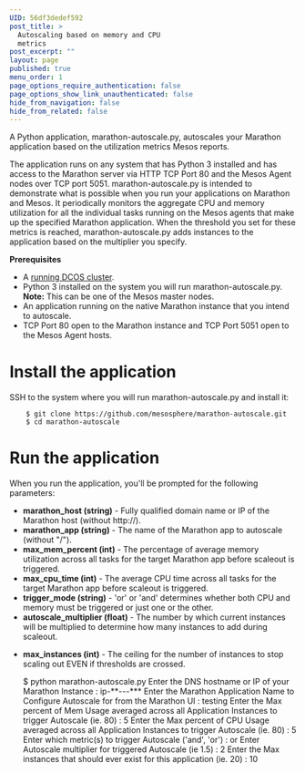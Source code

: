 ```yaml
---
UID: 56df3dedef592
post_title: >
  Autoscaling based on memory and CPU
  metrics
post_excerpt: ""
layout: page
published: true
menu_order: 1
page_options_require_authentication: false
page_options_show_link_unauthenticated: false
hide_from_navigation: false
hide_from_related: false
---
```

<p>A Python application, marathon-autoscale.py, autoscales your Marathon application based on the utilization metrics Mesos reports.</p>

<p>The application runs on any system that has Python 3 installed and has access to the Marathon server via HTTP TCP Port 80 and the Mesos Agent nodes over TCP port 5051. marathon-autoscale.py is intended to demonstrate what is possible when you run your applications on Marathon and Mesos. It periodically monitors the aggregate CPU and memory utilization for all the individual tasks running on the Mesos agents that make up the specified Marathon application. When the threshold you set for these metrics is reached, marathon-autoscale.py adds instances to the application based on the multiplier you specify.</p>

<p><strong>Prerequisites</strong></p>

<ul>
<li>A <a href="https://docs.mesosphere.com/install/awscluster/">running DCOS cluster</a>.</li>
<li>Python 3 installed on the system you will run marathon-autoscale.py. <strong>Note:</strong> This can be one of the Mesos master nodes.</li>
<li>An application running on the native Marathon instance that you intend to autoscale.</li>
<li>TCP Port 80 open to the Marathon instance and TCP Port 5051 open to the Mesos Agent hosts.</li>
</ul>

<h1>Install the application</h1>

<p>SSH to the system where you will run marathon-autoscale.py and install it:</p>

<pre><code>    $ git clone https://github.com/mesosphere/marathon-autoscale.git 
    $ cd marathon-autoscale
</code></pre>

<h1>Run the application</h1>

<p>When you run the application, you'll be prompted for the following parameters:</p>

<ul>
<li><strong>marathon_host (string)</strong> - Fully qualified domain name or IP of the Marathon host (without http://).</li>
<li><strong>marathon_app (string)</strong> - The name of the Marathon app to autoscale (without "/").</li>
<li><strong>max_mem_percent (int)</strong> - The percentage of average memory utilization across all tasks for the target Marathon app before scaleout is triggered.</li>
<li><strong>max_cpu_time (int)</strong> - The average CPU time across all tasks for the target Marathon app before scaleout is triggered.</li>
<li><strong>trigger_mode (string)</strong> - 'or' or 'and' determines whether both CPU and memory must be triggered or just one or the other.</li>
<li><strong>autoscale_multiplier (float)</strong> - The number by which current instances will be multiplied to determine how many instances to add during scaleout.</li>
<li><p><strong>max_instances (int)</strong> - The ceiling for the number of instances to stop scaling out EVEN if thresholds are crossed.</p>

<p>$ python marathon-autoscale.py Enter the DNS hostname or IP of your Marathon Instance : ip-**-<em>-</em>-*** Enter the Marathon Application Name to Configure Autoscale for from the Marathon UI : testing Enter the Max percent of Mem Usage averaged across all Application Instances to trigger Autoscale (ie. 80) : 5 Enter the Max percent of CPU Usage averaged across all Application Instances to trigger Autoscale (ie. 80) : 5 Enter which metric(s) to trigger Autoscale ('and', 'or') : or Enter Autoscale multiplier for triggered Autoscale (ie 1.5) : 2 Enter the Max instances that should ever exist for this application (ie. 20) : 10</p></li>
</ul>